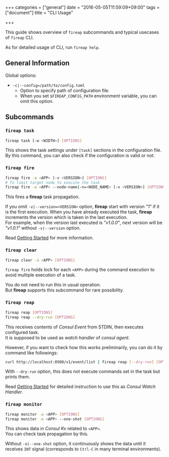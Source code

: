 +++
categories = ["general"]
date = "2016-05-05T11:59:09+09:00"
tags = ["document"]
title = "CLI Usage"

+++

This guide shows overview of `fireap` subcommands and typical usecases of
`fireap` CLI.

As for detailed usage of CLI, run `fireap help`.

## General Information

Global options:

- `-c|--config=/path/to/config.toml`
  - Option to specify path of configuration file.
  - When you set `$FIREAP_CONFIG_PATH` environment variable, you can omit this
option.

## Subcommands

### `fireap task`

```bash
fireap task [-w <WIDTH>] [OPTIONS]
```

This shows the task settings under `[task]` sections in the configuration file.  
By this command, you can also check if the configuration is valid or not.

### `fireap fire`

```bash
fireap fire -a <APP> [-v <VERSION>] [OPTIONS]
# To limit target node to execute the task
fireap fire -a <APP> --node-name|-n=<NODE_NAME> [-v <VERSION>] [OPTIONS]
```

This fires a **fireap** task propagation.

If you omit `-v|--version=<VERSION>` option, **fireap** start with version _"1"_
if it is the first execution.
When you have already executed the task, **fireap** increments the version
which is taken in the last execution.  
For example, when the version last executed is _"v1.0.0"_, next version will be
_"v1.0.1"_ without `-v|--version` option.

Read [Getting Started](../getting-started) for more information.

### `fireap clear`

```bash
fireap clear -a <APP> [OPTIONS]
```

`fireap fire` holds lock for each `<APP>` during the command execution to avoid
multiple execution of a task.

You do not need to run this in usual operation.  
But **fireap** supports this subcommand for rare possibility.

### `fireap reap`

```bash
fireap reap [OPTIONS]
fireap reap --dry-run [OPTIONS]
```

This receives contents of _Consul Event_ from STDIN, then executes configured
task.  
It is supposed to be used as _watch handler_ of _consul agent_.

However, if you want to check how this works preliminarily, you can do it by
command like followings:

```bash
curl http://localhost:8500/v1/event/list | fireap reap [--dry-run] [OPTIONS]
```

With `--dry-run` option, this does not execute commands set in the task but
prints them.

Read [Getting Started](../getting-started) for detailed instruction to use this
as _Consul Watch Handler_.

### `fireap monitor`

```bash
fireap monitor -a <APP> [OPTIONS]
fireap monitor -a <APP> --one-shot [OPTIONS]
```

This shows data in _Consul Kv_ related to `<APP>`.  
You can check task propagation by this.

Without `-o|--one-shot` option, it continuously shows the data until it
receives `INT` signal (corresponds to `Ctrl-C` in many terminal
environments).
